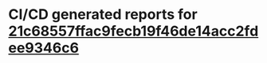 # CI/CD generated reports for [21c68557ffac9fecb19f46de14acc2fdee9346c6](https://github.com/hydephp/develop/commit/21c68557ffac9fecb19f46de14acc2fdee9346c6)
